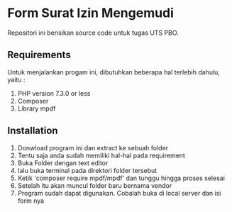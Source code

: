 # Form Surat Izin Mengemudi
Repositori ini berisikan source code untuk tugas UTS PBO.

## Requirements
Untuk menjalankan progam ini, dibutuhkan beberapa hal terlebih dahulu, yaitu :
  1. PHP version 7.3.0 or less
  2. Composer
  3. Library mpdf

## Installation
1. Donwload program ini dan extract ke sebuah folder
2. Tentu saja anda sudah memiliki hal-hal pada requirement
3. Buka Folder dengan text editor
4. lalu buka terminal pada direktori folder tersebut
5. Ketik 'composer require mpdf/mpdf' dan tunggu hingga proses selesai
6. Setelah itu akan muncul folder baru bernama vendor
7. Program sudah dapat digunakan. Cobalah buka di local server dan isi form nya
